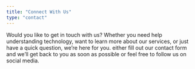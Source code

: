 ```yaml
---
title: "Connect With Us"
type: "contact"
---
```


Would you like to get in touch with us? Whether you need help understanding technology, want to learn more about our services, or just have a quick question, we’re here for you. either fill out our contact form and we’ll get back to you as soon as possible or feel free to follow us on social media.